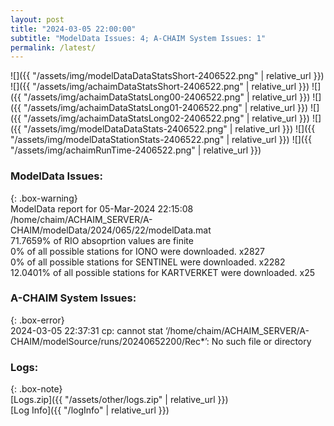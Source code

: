 ```yaml
---
layout: post
title: "2024-03-05 22:00:00"
subtitle: "ModelData Issues: 4; A-CHAIM System Issues: 1"
permalink: /latest/
---
```


![]({{ "/assets/img/modelDataDataStatsShort-2406522.png" | relative_url }})
![]({{ "/assets/img/achaimDataStatsShort-2406522.png" | relative_url }})
![]({{ "/assets/img/achaimDataStatsLong00-2406522.png" | relative_url }})
![]({{ "/assets/img/achaimDataStatsLong01-2406522.png" | relative_url }})
![]({{ "/assets/img/achaimDataStatsLong02-2406522.png" | relative_url }})
![]({{ "/assets/img/modelDataDataStats-2406522.png" | relative_url }})
![]({{ "/assets/img/modelDataStationStats-2406522.png" | relative_url }})
![]({{ "/assets/img/achaimRunTime-2406522.png" | relative_url }})


### ModelData Issues:  
  
{: .box-warning}  
 ModelData report for 05-Mar-2024 22:15:08   
 /home/chaim/ACHAIM_SERVER/A-CHAIM/modelData/2024/065/22/modelData.mat   
 71.7659% of RIO absoprtion values are finite   
 0% of all possible stations for IONO were downloaded. x2827   
 0% of all possible stations for SENTINEL were downloaded. x2282   
 12.0401% of all possible stations for KARTVERKET were downloaded. x25   
  
### A-CHAIM System Issues:  
  
{: .box-error}  
2024-03-05 22:37:31 cp: cannot stat ‘/home/chaim/ACHAIM_SERVER/A-CHAIM/modelSource/runs/20240652200/Rec*’: No such file or directory  

### Logs:  
  
{: .box-note}  
[Logs.zip]({{ "/assets/other/logs.zip" | relative_url }})  
[Log Info]({{ "/logInfo" | relative_url }})  
